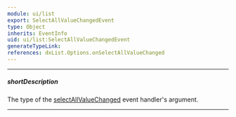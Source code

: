 ```yaml
---
module: ui/list
export: SelectAllValueChangedEvent
type: Object
inherits: EventInfo
uid: ui/list:SelectAllValueChangedEvent
generateTypeLink: 
references: dxList.Options.onSelectAllValueChanged
---
```

---
##### shortDescription
The type of the [selectAllValueChanged]({basewidgetpath}/Events/#selectAllValueChanged) event handler's argument.

---
<!-- Description goes here -->